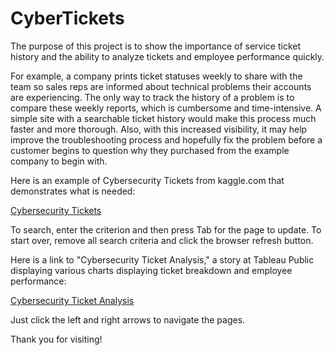 # CyberTickets

The purpose of this project is to show the importance of service ticket history and the ability to analyze tickets and employee performance quickly.

For example, a company prints ticket statuses weekly to share with the team so sales reps are informed about technical problems their accounts are experiencing.  The only way to track the history of a problem is to compare these weekly reports, which is cumbersome and time-intensive.  A simple site with a searchable ticket history would make this process much faster and more thorough.  Also, with this increased visibility, it may help improve the troubleshooting process and hopefully fix the problem before a customer begins to question why they purchased from the example company to begin with.  

Here is an example of Cybersecurity Tickets from kaggle.com that demonstrates what is needed:  

[Cybersecurity Tickets](https://mshideler.github.io/CyberTickets/)  

To search, enter the criterion and then press Tab for the page to update.  To start over, remove all search criteria and click the browser refresh button.

Here is a link to "Cybersecurity Ticket Analysis," a story at Tableau Public displaying various charts displaying ticket breakdown and employee performance:  

[Cybersecurity Ticket Analysis](https://public.tableau.com/app/profile/marisa.shideler/viz/CyberTickets/CybersecurityStory?publish=yes)

Just click the left and right arrows to navigate the pages.


Thank you for visiting!